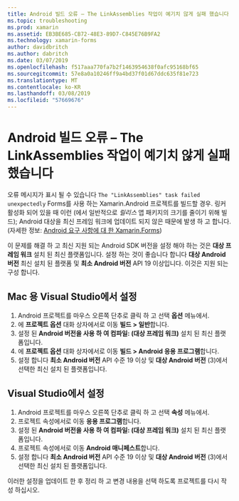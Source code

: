 ```yaml
---
title: Android 빌드 오류 – The LinkAssemblies 작업이 예기치 않게 실패 했습니다
ms.topic: troubleshooting
ms.prod: xamarin
ms.assetid: EB3BE685-CB72-48E3-89D7-C845E76B9FA2
ms.technology: xamarin-forms
author: davidbritch
ms.author: dabritch
ms.date: 03/07/2019
ms.openlocfilehash: f517aaa770fa7b2f1463954638f0afc95168bf65
ms.sourcegitcommit: 57e8a0a10246ff9a4bd37f01d67ddc635f81e723
ms.translationtype: MT
ms.contentlocale: ko-KR
ms.lasthandoff: 03/08/2019
ms.locfileid: "57669676"
---
```

# <a name="android-build-error--the-linkassemblies-task-failed-unexpectedly"></a>Android 빌드 오류 – The LinkAssemblies 작업이 예기치 않게 실패 했습니다

오류 메시지가 표시 될 수 있습니다 `The "LinkAssemblies" task failed unexpectedly` Forms를 사용 하는 Xamarin.Android 프로젝트를 빌드할 경우. 링커 활성화 되어 있을 때 이런 (에서 일반적으로 *릴리스* 앱 패키지의 크기를 줄이기 위해 빌드); Android 대상을 최신 프레임 워크에 업데이트 되지 않은 때문에 발생 하 고 합니다. (자세한 정보: [Android 요구 사항에 대 한 Xamarin.Forms](~/get-started/requirements.md#android))

이 문제를 해결 하 고 최신 지원 되는 Android SDK 버전을 설정 해야 하는 것은 **대상 프레임 워크** 설치 된 최신 플랫폼입니다. 설정 하는 것이 좋습니다 합니다 **대상 Android 버전** 최신 설치 된 플랫폼 및 **최소 Android 버전** API 19 이상입니다. 이것은 지원 되는 구성 합니다.

## <a name="setting-in-visual-studio-for-mac"></a>Mac 용 Visual Studio에서 설정

1.  Android 프로젝트를 마우스 오른쪽 단추로 클릭 하 고 선택 **옵션** 메뉴에서.
2.  에 **프로젝트 옵션** 대화 상자에서로 이동 **빌드 > 일반**합니다.
3.  설정 된 **Android 버전을 사용 하 여 컴파일: (대상 프레임 워크)**  설치 된 최신 플랫폼입니다.
4.  에 **프로젝트 옵션** 대화 상자에서로 이동 **빌드 > Android 응용 프로그램**합니다.
5.  설정 합니다 **최소 Android 버전** API 수준 19 이상 및 **대상 Android 버전** (3)에서 선택한 최신 설치 된 플랫폼입니다.

## <a name="setting-in-visual-studio"></a>Visual Studio에서 설정

1.  Android 프로젝트를 마우스 오른쪽 단추로 클릭 하 고 선택 **속성** 메뉴에서.
2.  프로젝트 속성에서로 이동 **응용 프로그램**합니다.
3.  설정 된 **Android 버전을 사용 하 여 컴파일: (대상 프레임 워크)**  설치 된 최신 플랫폼입니다.
4.  프로젝트 속성에서로 이동 **Android 매니페스트**합니다.
5.  설정 합니다 **최소 Android 버전** API 수준 19 이상 및 **대상 Android 버전** (3)에서 선택한 최신 설치 된 플랫폼입니다.

이러한 설정을 업데이트 한 후 정리 하 고 변경 내용을 선택 하도록 프로젝트를 다시 작성 하십시오.
